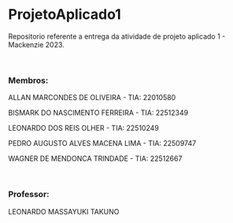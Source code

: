 <h1> ProjetoAplicado1</h1>
<p>Repositorio referente a entrega da atividade de projeto aplicado 1 - Mackenzie 2023.<p/>
<br>
<h3>Membros:</h3>
<p>ALLAN MARCONDES DE OLIVEIRA - TIA: 22010580</p>
<p>BISMARK DO NASCIMENTO FERREIRA - TIA: 22512349</p>
<p>LEONARDO DOS REIS OLHER - TIA: 22510249</p>
<p>PEDRO AUGUSTO ALVES MACENA LIMA - TIA: 22509747</p>
<p>WAGNER DE MENDONCA TRINDADE - TIA: 22512667</p>
<br>
<h3>Professor:</h3>
<p> LEONARDO MASSAYUKI TAKUNO</p>
